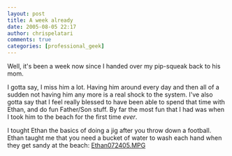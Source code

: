 ```yaml
---
layout: post
title: A week already
date: 2005-08-05 22:17
author: chrispelatari
comments: true
categories: [professional_geek]
---
```

Well, it's been a week now since I handed over my pip-squeak back to his mom.

I gotta say, I miss him a lot. Having him around every day and then all of a sudden not having him any more is a real shock to the system. I've also gotta say that I feel really blessed to have been able to spend that time with Ethan, and do fun Father/Son stuff. By far the most fun that I had was when I took him to the beach for the first time <em>ever</em>.

I tought Ethan the basics of doing a jig after you throw down a football. Ethan taught me that you need a bucket of water to wash each hand when they get sandy at the beach: <a href="http://www.bluefenix.net/videos/Ethan072405.MPG">Ethan072405.MPG</a>
